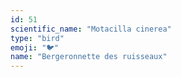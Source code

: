 ```yaml
---
id: 51
scientific_name: "Motacilla cinerea"
type: "bird"
emoji: "🐦"
name: "Bergeronnette des ruisseaux"
---
```

